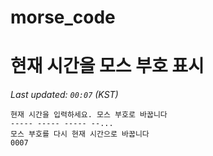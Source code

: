 # morse_code
# 현재 시간을 모스 부호 표시
<!-- MORSE_TIME_START -->
_Last updated: `00:07` (KST)_

```
현재 시간을 입력하세요. 모스 부호로 바꿉니다
----- ----- ----- --...
모스 부호를 다시 현재 시간으로 바꿉니다
0007
```
<!-- MORSE_TIME_END -->
